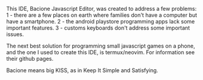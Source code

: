 This IDE, Bacione Javascript Editor, was created to address a few problems:
1 - there are a few places on earth where families don't have a computer but have a smartphone.
2 - the android playstore programming apps lack some important features.
3 - customs keyboards don't address some important issues.

The next best solution for programming small javascript games on a phone, and the one I used to create this IDE, is termux/neovim. For information see their github pages.

Bacione means big KISS, as in Keep It Simple and Satisfying.
